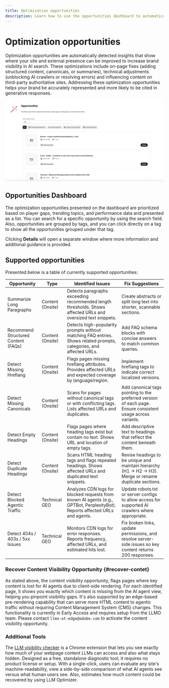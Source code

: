 ```yaml
---
title: Optimization opportunities
description: Learn how to use the opportunities dashboard to automatically detect how your site can be improved in order to increase brand visibility.
---
```


# Optimization opportunities

Optimization opportunities are automatically detected insights that show where your site and external presence can be improved to increase brand visibility in AI search. These optimizations include on-page fixes (adding structured content, canonicals, or summaries), technical adjustments (unblocking AI crawlers or resolving errors) and influencing content on third-party authoritative sites. Addressing these optimization opportunities helps your brand be accurately represented and more likely to be cited in generative responses.

![Optimization opportunities](/help/dashboards/assets/oport.png)

## Opportunities Dashboard

The optimization opportunities presented on the dashboard are prioritized based on player gaps, trending topics, and performance data and presented as a list. You can search for a specific opportunity by using the search field. Also, opportunities are grouped by tags, and you can click directly on a tag to show all the  opportunities grouped under that tag.

Clicking **Details** will open a separate window where more information and additional guidance is provided.

## Supported opportunities

Presented below is a table of currently supported opportunities:

| Opportunity | Type | Identified Issues | Fix Suggestions |
|---------|----------|----------|----------|
|Summarize Long Paragraphs | Content (Onsite) | Detects paragraphs exceeding recommended length thresholds. Shows affected URLs and oversized text snippets. | Create abstracts or split long text into shorter, scannable sections. |
| Recommend Structured Content (FAQs)| Content (Onsite) | Detects high-popularity prompts without matching FAQ entries. Shows related prompts, categories, and affected URLs. | Add FAQ schema blocks with concise answers to match common queries. |
| Detect Missing Hreflang | Content (Onsite)| Flags pages missing hreflang attributes. Provides affected URLs and expected coverage by language/region.| Implement hreflang tags to indicate correct localized versions. |
| Detect Missing Canonicals | Content (Onsite) | Scans for pages without canonical tags or with conflicting tags. Lists affected URLs and duplicates. | Add canonical tags pointing to the preferred version of each page. Ensure consistent usage across variants. |
| Detect Empty Headings | Content (Onsite) | Flags pages where heading tags exist but contain no text. Shows URL and location of empty tags. | Add descriptive text to headings that reflect the content beneath them. |
| Detect Duplicate Headings | Content (Onsite) | Scans HTML heading tags and flags repeated headings. Shows affected URLs and duplicated text snippets. | Revise headings to be unique and maintain hierarchy (H1 → H2 → H3). Merge or rename duplicate sections. |
| Detect Blocked Agentic Traffic | Technical GEO | Analyzes CDN logs for blocked requests from known AI agents (e.g., GPTBot, PerplexityBot). Reports affected URLs and agents. | Update robots.txt or server configs to allow access for supported AI crawlers where appropriate. |
| Detect 404s / 403s / 5xx Issues | Technical GEO | Monitors CDN logs for error responses. Reports frequency, affected URLs, and estimated hits lost. | Fix broken links, update permissions, and resolve server-side issues so key content returns 200 responses. |

### Recover Content Visibility Opportunity {#recover-contet}

As stated above, the content visibility opportunity, flags pages where key content is lost for AI agents due to client-side rendering. For each identified page, it shows you exactly which content is missing from the AI agent view, helping you pinpoint visibility gaps. It's also supported by an edge-based pre-rendering capability that can serve more HTML content to agentic traffic without requiring Content Management System (CMS) changes. This functionality is currently in Early Access and requires setup from the LLMO team. Please contact `llmo-at-edge@adobe.com` to activate the content visibility opportunity.

### Additional Tools

The [LLM visibility checker](https://chromewebstore.google.com/detail/is-your-webpage-citable/jbjngahjjdgonbeinjlepfamjdmdcbcc) is a Chrome extension that lets you see exactly how much of your webpage content LLMs can access and also what stays hidden. Designed as a free, standalone diagnostic tool, it requires no product license or setup. With a single-click, users can evaluate any site's machine-readability, view a side-by-side comparison of what AI agents see versus what human users see. Also, estimates how much content could be recovered by using LLM Optimizer.
